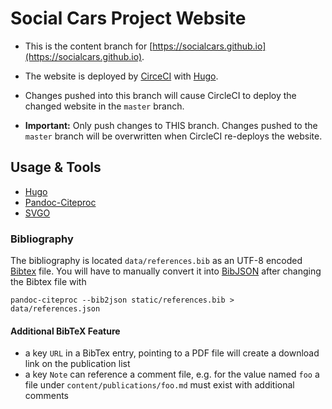 # Social Cars Project Website

* This is the content branch for [https://socialcars.github.io](https://socialcars.github.io).
* The website is deployed by [CirceCI](https://circleci.com) with [Hugo](https://gohugo.io).
* Changes pushed into this branch will cause CircleCI to deploy the changed website in the `master` branch.

* **Important:** Only push changes to THIS branch. Changes pushed to the `master` branch will be overwritten when CircleCI re-deploys the website.

## Usage & Tools

* [Hugo](https://gohugo.io/)
* [Pandoc-Citeproc](http://pandoc.org/)
* [SVGO](https://github.com/svg/svgo)

### Bibliography

The bibliography is located ```data/references.bib``` as an UTF-8 encoded [Bibtex](http://www.bibtex.org/) file.
You will have to manually convert it into [BibJSON](http://okfnlabs.org/bibjson/) after changing the Bibtex file with

```
pandoc-citeproc --bib2json static/references.bib > data/references.json
```

#### Additional BibTeX Feature

* a key ```URL``` in a BibTex entry, pointing to a PDF file will create a download link on the publication list
* a key ```Note``` can reference a comment file, e.g. for the value named ```foo``` a file under ```content/publications/foo.md``` must exist with additional comments
